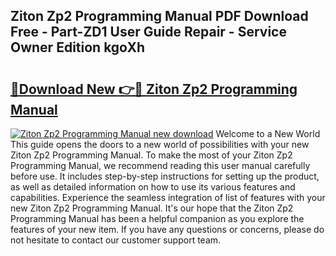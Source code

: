 ## Ziton Zp2 Programming Manual PDF Download Free - Part-ZD1 User Guide Repair - Service Owner Edition kgoXh

# <h2><a href="http://cf17183.oget.top/?id=Ziton+Zp2+Programming+Manual">🔗Download New 👉🔴 Ziton Zp2 Programming Manual</a></h2>

[![Ziton Zp2 Programming Manual new download](https://i.imgur.com/5g1atiW.png)](http://cf17183.oget.top/?id=Ziton+Zp2+Programming+Manual)
Welcome to a New World This guide opens the doors to a new world of possibilities with your new Ziton Zp2 Programming Manual. To make the most of your Ziton Zp2 Programming Manual, we recommend reading this user manual carefully before use. It includes step-by-step instructions for setting up the product, as well as detailed information on how to use its various features and capabilities. Experience the seamless integration of list of features with your new Ziton Zp2 Programming Manual. It's our hope that the Ziton Zp2 Programming Manual has been a helpful companion as you explore the features of your new item. If you have any questions or concerns, please do not hesitate to contact our customer support team.
